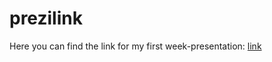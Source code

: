 # prezilink
Here you can find the link for my first week-presentation: [link](https://prezi.com/xanbof_solep/week-01/)

